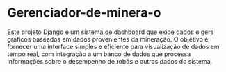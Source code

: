 # Gerenciador-de-minera-o
Este projeto Django é um sistema de dashboard que exibe dados e gera gráficos baseados em dados provenientes da mineração. O objetivo é fornecer uma interface simples e eficiente      para visualização de dados em tempo real, com integração a um banco de dados que processa informações sobre o desempenho de robôs e outros dados do sistema.

